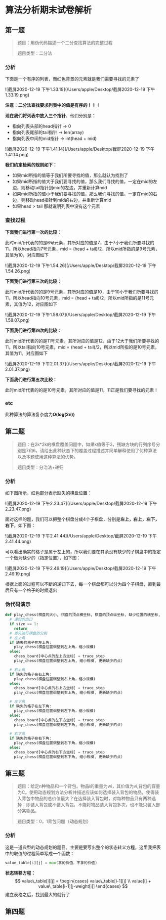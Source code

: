 # 算法分析期末试卷解析

## 第一题

> 题目：用伪代码描述一个二分查找算法的完整过程
>
> 题目类型：二分法

### 分析

下面是一个有序的列表，而红色背景的元素就是我们需要寻找的元素了

![截屏2020-12-19 下午1.33.19](/Users/apple/Desktop/截屏2020-12-19 下午1.33.19.png)

**注意：二分法查找要求列表中的值是有序的！！！**

**现在我们将列表中放入三个指针**，他们分别是：

- 指向列表头部的head指针 -> 0
- 指向列表尾部的tail指针 -> len(array)
- 指向列表中间的mid指针 -> int(head + mid)

![截屏2020-12-19 下午1.41.14](/Users/apple/Desktop/截屏2020-12-19 下午1.41.14.png)

**我们约定检索的规则如下：**

- 如果mid所指的值等于我们所要寻找的值，那么就认为找到了
- 如果mid所指的值大于我们要寻找的值，那么我们寻找的值，一定在mid的左边，则移动tail指针到mid的左边，并重新计算mid
- 如果mid所指的值小于我们要寻找的值，那么我们寻找的值，一定在mid的右边，则移动head指针到mid的右边，并重新计算mid
- 如果head > tail 那就说明列表中没有这个元素

### 查找过程

**下面我们进行第一次的比较：**

​	此时mid所代表的的是6号元素，其所对应的值是7，由于7小于我们所要寻找的11，所以head指向7号元素，mid = (head + tail)/2，所以mid所指的是9号元素，其值为10，对应图如下

![截屏2020-12-19 下午1.54.26](/Users/apple/Desktop/截屏2020-12-19 下午1.54.26.png)

**下面我们进行第三次的比较：**

​	此时mid所代表的的是9号元素，其所对应的值是10，由于10小于我们所要寻找的11，所以head指向10号元素，mid = (head + tail)/2，所以mid所指的是11号元素，其值为12，对应图如下

![截屏2020-12-19 下午1.58.07](/Users/apple/Desktop/截屏2020-12-19 下午1.58.07.png)

**下面我们进行第四次的比较：**

​	此时mid所代表的的是11号元素，其所对应的值是12，由于12大于我们所要寻找的11，所以tail指向10号元素，mid = (head + tail)/2，所以mid所指的是10号元素，其值为11，对应图如下

![截屏2020-12-19 下午2.01.37](/Users/apple/Desktop/截屏2020-12-19 下午2.01.37.png)

**下面我们进行第五次比较：**

​	此时mid所代表的的是10号元素，其所对应的值是11，11正是我们要寻找的元素！

### etc

此种算法的算法复杂度为**O(log(2n))**

## 第二题

> 题目：在2k*2k的棋盘覆盖问题中，如果k值等于3，残缺方块的行列序号分别是7和6，请给出此种状态下的覆盖过程描述并简单解释使用了何种算法以及本题使用这种算法的优势。
>
> 题目类型：分治法+递归
>
> [具体题目链接]: https://blog.csdn.net/weixin_43931548/article/details/105755520

### 分析

如下图所示，红色部分表示缺失的棋盘位置：

![截屏2020-12-19 下午2.23.47](/Users/apple/Desktop/截屏2020-12-19 下午2.23.47.png)

面对这样的题，我们可以把整个棋盘分成4个子棋盘，分别是**左上，右上，左下，右下**，如下图：

![截屏2020-12-19 下午2.41.44](/Users/apple/Desktop/截屏2020-12-19 下午2.41.44.png)

可以看出确实的格子是属于左上的，所以我们要在其余没有缺少的子棋盘中的指定一个做为缺少的（指定位置），如下图：

![截屏2020-12-19 下午2.49.19](/Users/apple/Desktop/截屏2020-12-19 下午2.49.19.png)

根据上面的过程可以不断的递归下去，每一个棋盘都可以分为四个子棋盘，直到最后只有一个格子的时候退出

### 伪代码演示

```python
def play_chess(棋盘的大小, 棋盘的顶点横坐标, 棋盘的顶点纵坐标, 缺少位置的横坐标, 缺少位置的纵坐标):
  # 递归的出口
  if size == 1:
    return
  # 首先进行棋盘的分割
  # 左上角
  if 缺失的格子在左上角:
    play_chess(棋盘位置调整到左上角，缩小规模)
  else:
    chess_board[中心点的左上方坐标] = trace_step
    play_chess(棋盘位置调整到左上角, 缩小规模, 更新缺少的点)

  # 右上角
  if 缺失的格子在右上角:
    play_chess(棋盘位置调整到右上角，缩小规模)
  else:
    chess_board[中心点的右上方坐标] = trace_step
    play_chess(棋盘位置调整到右上角, 缩小规模, 更新缺少的点)

  # 左下角
  if 缺失的格子在左下角:
    play_chess(棋盘位置调整到左下角，缩小规模)
  else:
    chess_board[中心点的左下方坐标] = trace_step
    play_chess(棋盘位置调整到左下角, 缩小规模, 更新缺少的点)
  
  # 右下角
  if 缺失的格子在右下角:
    play_chess(棋盘位置调整到右下角，缩小规模)
  else:
    chess_board[中心点的右下方坐标] = trace_step
    play_chess(棋盘位置调整到右下角, 缩小规模, 更新缺少的点)
```

## 第三题

> 题目：给定n种物品和一个背包。物品i的重量为wi，其价值为vi,背包的容量为C。使用动态规划方法分析并描述应该如何选择装入背包的物品，使得装入背包中物品的总价值最大？在选择装入背包时，对每种物品只有两种选择：即装入背包或不装入背包，不能将物品装入背包多次，也不能只装入部分某物品。
>
> 题目类型：0，1背包问题（动态规划）
>
> [具体题目链接]:https://www.jianshu.com/p/a66d5ce49df5

### 分析

这是一道典型的动态规划的题目，主要是要写出整个的状态转义方程，这里我把表中的取值的过程简单写成一个函数：

```python
value_table[i][j] = max(拿的价值，不拿的价值)
```

**状态转移方程：**
$$
value\_table[i][j] = 
\begin{cases}
value\_table[i-1][j] \\
value[i] + value\_table[i-1][j-weight[i]]
\end{cases}
$$
建立表格之后，找到最大的就行了

## 第四题

